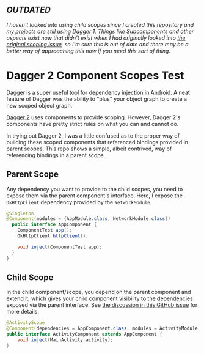 ## _OUTDATED_
_I haven't looked into using child scopes since I created this repository and my projects are still using Dagger 1. Things like [Subcomponents](http://google.github.io/dagger/subcomponents.html) and other aspects exist now that didn't exist when I had originally looked into [the original scoping issue](https://github.com/google/dagger/issues/107#issuecomment-71524636), so I'm sure this is out of date and there may be a better way of approaching this now if you need this sort of thing._

# Dagger 2 Component Scopes Test

[Dagger](http://square.github.io/dagger/) is a super useful tool for dependency
injection in Android.  A neat feature of Dagger was the ability to "plus" your
object graph to create a new scoped object graph.

[Dagger 2](http://google.github.io/dagger/) uses components to provide scoping.
However, Dagger 2's components have pretty strict rules on what you can and
cannot do.

In trying out Dagger 2, I was a little confused as to the proper way of building
these scoped components that referenced bindings provided in parent scopes. This
repo shows a simple, albeit contrived, way of referencing bindings in a parent
scope.

## Parent Scope

Any dependency you want to provide to the child scopes, you need to expose them
via the parent component's interface. Here, I expose the `OkHttpClient` dependency
provided by the `NetworkModule`.

```java
@Singleton
@Component(modules = {AppModule.class, NetworkModule.class})
  public interface AppComponent {
    ComponentTest app();
    OkHttpClient httpClient();

    void inject(ComponentTest app);
  }
}
```

## Child Scope

In the child component/scope, you depend on the parent component and extend it,
which gives your child component visibility to the dependencies exposed via the
parent interface. See [the discussion in this GitHub
issue](https://github.com/google/dagger/issues/107#issuecomment-71524636) for
more details.

```java
@ActivityScope
@Component(dependencies = AppComponent.class, modules = ActivityModule.class)
public interface ActivityComponent extends AppComponent {
    void inject(MainActivity activity);
}
```
